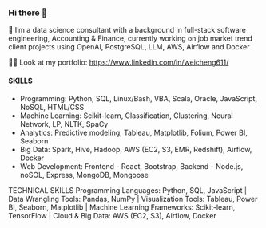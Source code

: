 ### Hi there 👋



🔭 I’m a data science consultant with a background in full-stack software engineering, Accounting & Finance, currently working on job market trend client projects using OpenAI, PostgreSQL, LLM, AWS, Airflow and Docker


👨‍💻 Look at my portfolio: https://www.linkedin.com/in/weicheng611/


#### SKILLS
* Programming: Python, SQL, Linux/Bash, VBA, Scala, Oracle, JavaScript, NoSQL, HTML/CSS
* Machine Learning: Scikit-learn, Classification, Clustering, Neural Network, LP, NLTK, SpaCy
* Analytics: Predictive modeling, Tableau, Matplotlib, Folium, Power BI, Seaborn
* Big Data: Spark, Hive, Hadoop, AWS (EC2, S3, EMR, Redshift), Airflow, Docker
* Web Development: Frontend - React, Bootstrap, Backend - Node.js, noSOL, Express, MongoDB, Mongoose


TECHNICAL SKILLS
Programming Languages: Python, SQL, JavaScript | Data Wrangling Tools: Pandas, NumPy | Visualization Tools: Tableau, Power BI, Seaborn, Matplotlib | Machine Learning Frameworks: Scikit-learn, TensorFlow | Cloud & Big Data: AWS (EC2, S3), Airflow, Docker
